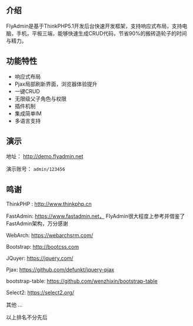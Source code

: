 ## 介绍

FlyAdmin是基于ThinkPHP5.1开发后台快速开发框架，支持响应式布局，支持电脑，手机，平板三端，能够快速生成CRUD代码，节省90%的搬砖造轮子的时间与精力。

## 功能特性

- 响应式布局
- Pjax局部刷新界面，浏览器体验提升
- 一键CRUD
- 无限级父子角色与权限
- 插件机制
- 集成简单IM
- 多语言支持

## 演示

地址： http://demo.flyadmin.net

演示账号： `admin/123456`



## 鸣谢

ThinkPHP :  http://www.thinkphp.cn

FastAdmin: https://www.fastadmin.net， FlyAdmin很大程度上参考并借鉴了FastAdmin架构，万分感谢

WebArch: https://webarchsrm.com/

Bootstrap: http://bootcss.com

JQuyer: https://jquery.com/

Pjax: https://github.com/defunkt/jquery-pjax

bootstrap-table: https://github.com/wenzhixin/bootstrap-table

Select2: https://select2.org/

其他 ...

以上排名不分先后